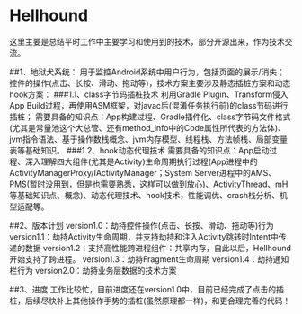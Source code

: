 # Hellhound

这里主要是总结平时工作中主要学习和使用到的技术，部分开源出来，作为技术交流。

##1、地狱犬系统：
用于监控Android系统中用户行为，包括页面的展示/消失；控件的操作(点击、长按、滑动、拖动等)，技术方案主要涉及静态插桩方案和动态hook方案：
###1.1、class字节码插桩技术
利用Gradle Plugin、Transform侵入App Build过程，再使用ASM框架，对javac后(混淆任务执行前)的class节码进行插桩；
需要具备的知识点：App构建过程、Gradle插件化、class字节码文件格式(尤其是常量池这个大总管、还有method_info中的Code属性所代表的方法体)、jvm指令语法、基于操作数栈概念、jvm内存模型、线程栈、方法帧栈、局部变量表等基础知识。
###1.2、hook动态代理技术
需要具备的知识点：App启动过程、深入理解四大组件(尤其是Activity)生命周期执行过程(App进程中的ActivityManagerProxy/IActivityManager；System Server进程中的AMS、PMS(暂时没用到，但是也需要熟悉，这样可以做到放心)、ActivityThread、mH等基础知识点、概念)、动态代理技术、hook技术，性能调优、crash栈分析、机型适配等。


##2、版本计划
version1.0：劫持控件操作(点击、长按、滑动、拖动等)行为
version1.1：劫持Activity生命周期，并支持劫持和注入Activity跳转时Intent中传递的数据
version1.2：支持高性能跨进程组件：共享内存，自此以后，Hellhound开始支持了跨进程。
version1.3：劫持Fragment生命周期
version1.4：劫持通知栏行为
version2.0：劫持业务层数据的技术方案

##3、进度
工作比较忙，目前进度还在version1.0中，目前已经完成了点击的插桩，后续尽快补上其他操作手势的插桩(虽然原理都一样)，和更合理完善的代码！
